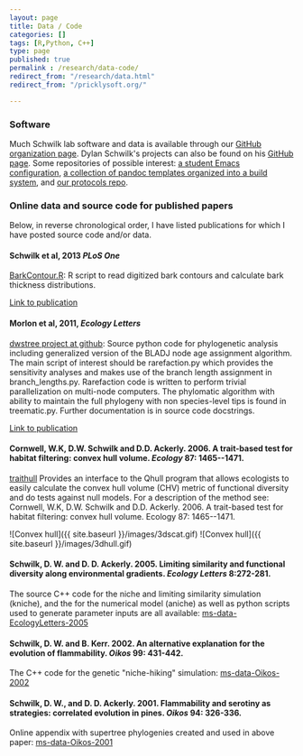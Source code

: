 ```yaml
---
layout: page
title: Data / Code
categories: []
tags: [R,Python, C++]
type: page
published: true
permalink : /research/data-code/
redirect_from: "/research/data.html"
redirect_from: "/pricklysoft.org/"

---
```

### Software ###

Much Schwilk lab software and data is available through our [GitHub organization page][schwilklab-github]. Dylan Schwilk's projects can also be found on his [GitHub page][schwilk-github]. Some repositories of possible interest: [a student Emacs configuration][emacs-ss], [a collection of pandoc templates organized into a build system][pandoc-build-system], and [our protocols repo][protocols].

### Online data and source code for published papers  ###

Below, in reverse chronological order, I have listed publications for which I have posted source code and/or data.

#### Schwilk et al, 2013 *PLoS One* ####

[BarkContour.R][BarkContour]: R script to read digitized bark contours and calculate bark thickness distributions.

[Link to publication][Schwilk-etal-2013]

#### Morlon et al, 2011, *Ecology Letters* ####

[dwstree project at github][dwstree]: Source python code for phylogenetic analysis including generalized version of the BLADJ node age assignment algorithm. The main script of interest should be rarefaction.py which provides the sensitivity analyses and makes use of the branch length assignment in branch_lengths.py. Rarefaction code is written to perform trivial parallelization on multi-node computers. The phylomatic algorithm with ability to maintain the full phylogeny with non species-level tips is found in treematic.py. Further documentation is in source code docstrings.

[Link to publication][Morlon-etal-2011]

#### Cornwell, W.K, D.W. Schwilk and D.D. Ackerly. 2006. A trait-based test for habitat filtering: convex hull volume. *Ecology* 87: 1465--1471. ####

[traithull][traithull] Provides an interface to the Qhull program that allows ecologists to easily calculate the convex hull volume (CHV) metric of functional diversity and do tests against null models. For a description of the method see: Cornwell, W.K, D.W. Schwilk and D.D. Ackerly. 2006. A trait-based test for habitat filtering: convex hull volume. Ecology 87: 1465--1471.

![Convex hull]({{ site.baseurl }}/images/3dscat.gif)
![Convex hull]({{ site.baseurl }}/images/3dhull.gif)


#### Schwilk, D. W. and D. D. Ackerly. 2005. Limiting similarity and functional diversity along environmental gradients. <i>Ecology Letters</i> 8:272-281. ####

The source C++ code for the niche and limiting similarity simulation (kniche), and the for the numerical model (aniche) as well as python scripts used to generate parameter inputs are all available: [ms-data-EcologyLetters-2005][kniche-aniche]

#### Schwilk, D. W. and B. Kerr. 2002. An alternative explanation for the evolution of flammability. <i>Oikos</i> 99: 431-442. ####

The C++ code for the genetic "niche-hiking" simulation: [ms-data-Oikos-2002][niche-hike]

#### Schwilk, D. W., and D. D. Ackerly. 2001. Flammability and serotiny as strategies: correlated evolution in pines. <i>Oikos</i> 94: 326-336. ####

Online appendix with supertree phylogenies created and used in above paper: [ms-data-Oikos-2001][Oikos-2001]


[schwilklab-github]: https://github.com/schwilklab
[schwilk-github]: https://github.com/dschwilk
[emacs-ss]: https://github.com/schwilklab/emacs-starter
[pandoc-build-system]: https://github.com/schwilklab/pandoc-build-system
[protocols]: https://github.com/schwilklab/protocols
[dwstree]: https://github.com/dschwilk/dwstree
[BarkContour]: https://gist.github.com/dschwilk/fa36e849cb5db561982c
[Schwilk-etal-2013]: http://www.plosone.org/article/info%3Adoi%2F10.1371%2Fjournal.pone.0079285
[traithull]: https://github.com/dschwilk/traithull
[Morlon-etal-2011]: http://onlinelibrary.wiley.com/doi/10.1111/j.1461-0248.2010.01563.x/abstract
[kniche-aniche]: https://github.com/dschwilk/ms-data-EcologyLetters-2005
[niche-hike]: https://github.com/dschwilk/ms-data-Oikos-2002
[Oikos-2001]: https://github.com/dschwilk/ms-data-Oikos-2001
